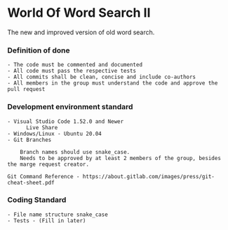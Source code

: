 # World Of Word Search II
The new and improved version of old word search.

### Definition of done
```
- The code must be commented and documented
- All code must pass the respective tests
- All commits shall be clean, concise and include co-authors
- All members in the group must understand the code and approve the pull request
```

### Development environment standard
```
- Visual Studio Code 1.52.0 and Newer
      Live Share
- Windows/Linux - Ubuntu 20.04
- Git Branches

    Branch names should use snake_case.
    Needs to be approved by at least 2 members of the group, besides the marge request creator.

Git Command Reference - https://about.gitlab.com/images/press/git-cheat-sheet.pdf
```

### Coding Standard
```
- File name structure snake_case
- Tests - (Fill in later)
```
